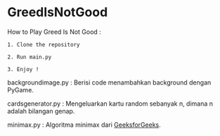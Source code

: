 # GreedIsNotGood

How to Play Greed Is Not Good :

    1. Clone the repository

    2. Run main.py

    3. Enjoy !
    

backgroundimage.py : Berisi code menambahkan background dengan PyGame.

cardsgenerator.py : Mengeluarkan kartu random sebanyak n, dimana n adalah bilangan genap.

minimax.py : Algoritma minimax dari [GeeksforGeeks](https://www.geeksforgeeks.org/minimax-algorithm-in-game-theory-set-1-introduction/).
